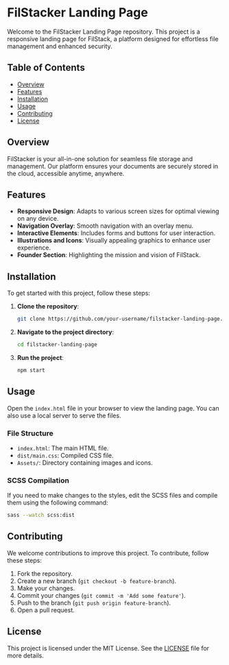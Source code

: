 # FilStacker Landing Page

Welcome to the FilStacker Landing Page repository. This project is a responsive landing page for FilStack, a platform designed for effortless file management and enhanced security.

## Table of Contents

- [Overview](#overview)
- [Features](#features)
- [Installation](#installation)
- [Usage](#usage)
- [Contributing](#contributing)
- [License](#license)

## Overview

FilStacker is your all-in-one solution for seamless file storage and management. Our platform ensures your documents are securely stored in the cloud, accessible anytime, anywhere.

## Features

- **Responsive Design**: Adapts to various screen sizes for optimal viewing on any device.
- **Navigation Overlay**: Smooth navigation with an overlay menu.
- **Interactive Elements**: Includes forms and buttons for user interaction.
- **Illustrations and Icons**: Visually appealing graphics to enhance user experience.
- **Founder Section**: Highlighting the mission and vision of FilStack.

## Installation

To get started with this project, follow these steps:

1. **Clone the repository**:
    ```bash
    git clone https://github.com/your-username/filstacker-landing-page.git
    ```

2. **Navigate to the project directory**:
    ```bash
    cd filstacker-landing-page
    ```
  

3. **Run the project**:
    ```bash
    npm start
    ```

## Usage

Open the `index.html` file in your browser to view the landing page. You can also use a local server to serve the files.

### File Structure

- `index.html`: The main HTML file.
- `dist/main.css`: Compiled CSS file.
- `Assets/`: Directory containing images and icons.

### SCSS Compilation

If you need to make changes to the styles, edit the SCSS files and compile them using the following command:

```bash
sass --watch scss:dist
```

## Contributing

We welcome contributions to improve this project. To contribute, follow these steps:

1. Fork the repository.
2. Create a new branch (`git checkout -b feature-branch`).
3. Make your changes.
4. Commit your changes (`git commit -m 'Add some feature'`).
5. Push to the branch (`git push origin feature-branch`).
6. Open a pull request.

## License

This project is licensed under the MIT License. See the [LICENSE](LICENSE) file for more details.
```

